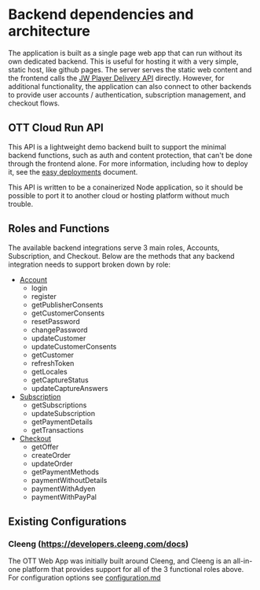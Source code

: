 # Backend dependencies and architecture

The application is built as a single page web app that can run without its own dedicated backend. This is useful for
hosting it with a very simple, static host, like github pages. The server serves the static web content and the frontend
calls the [JW Player Delivery API](https://developer.jwplayer.com/jwplayer/docs) directly.
However, for additional functionality, the application can also connect to other backends to provide user
accounts / authentication, subscription management, and checkout flows. 

## OTT Cloud Run API

This API is a lightweight demo backend built to support the minimal backend functions, such as auth and content
protection, that can't be done through the frontend alone. For more information, including how to deploy it, see the [easy deployments](docs/easy-deployments.md) document.

This API is written to be a conainerized Node application, so it should be possible to port it to another cloud or hosting platform without much trouble.

## Roles and Functions

The available backend integrations serve 3 main roles, Accounts, Subscription, and Checkout. Below are the methods
that any backend integration needs to support broken down by role:

- [Account](../src/services/account.service.ts)
  - login
  - register
  - getPublisherConsents
  - getCustomerConsents
  - resetPassword
  - changePassword
  - updateCustomer
  - updateCustomerConsents
  - getCustomer
  - refreshToken
  - getLocales
  - getCaptureStatus
  - updateCaptureAnswers
- [Subscription](../src/services/subscription.service.ts)
  - getSubscriptions
  - updateSubscription
  - getPaymentDetails
  - getTransactions
- [Checkout](../src/services/checkout.service.ts)
  - getOffer
  - createOrder
  - updateOrder
  - getPaymentMethods
  - paymentWithoutDetails
  - paymentWithAdyen
  - paymentWithPayPal

## Existing Configurations

### Cleeng (https://developers.cleeng.com/docs)

The OTT Web App was initially built around Cleeng, and Cleeng is an all-in-one platform that provides support for all of the 3 functional roles above. For configuration options see [configuration.md](configuration.md)

